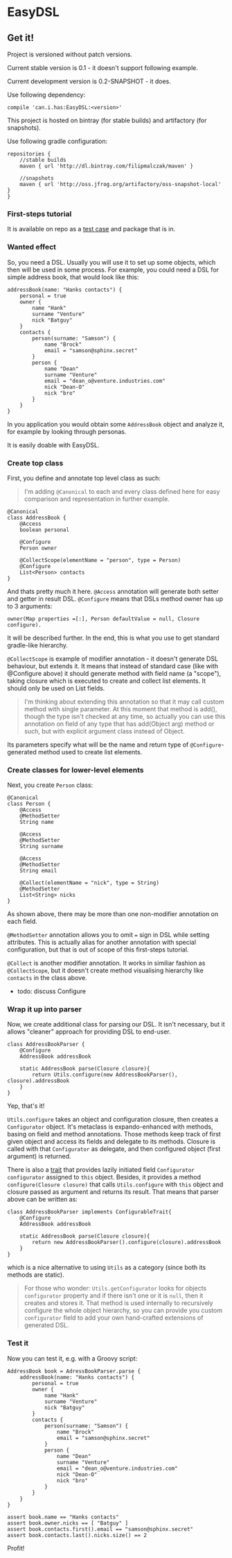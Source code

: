 # EasyDSL

## Get it!

Project is versioned without patch versions.
 
Current stable version is 0.1 - it doesn't support following example.

Current development version is 0.2-SNAPSHOT - it does.

Use following dependency:

    compile 'can.i.has:EasyDSL:<version>'

This project is hosted on bintray (for stable builds) and artifactory (for snapshots).

Use following gradle configuration:

    repositories {
        //stable builds
        maven { url 'http://dl.bintray.com/filipmalczak/maven' }
        
        //snapshots
        maven { url 'http://oss.jfrog.org/artifactory/oss-snapshot-local' }
    }

### First-steps tutorial

It is available on repo as a [test case](src/test/groovy/can/i/has/easy_dsl/addressBook/Example.groovy) and package 
that is in.

### Wanted effect

So, you need a DSL.
Usually you will use it to set up some objects, which then will be used in some process.
For example, you could need a DSL for simple address book, that would look like this:

    addressBook(name: "Hanks contacts") {
        personal = true
        owner {
            name "Hank"
            surname "Venture"
            nick "Batguy"
        }
        contacts {
            person(surname: "Samson") {
                name "Brock"
                email = "samson@sphinx.secret"
            }
            person {
                name "Dean"
                surname "Venture"
                email = "dean_o@venture.industries.com"
                nick "Dean-O"
                nick "bro"
            }
        }
    }

In you application you would obtain some `AddressBook` object and analyze it, for example by looking through personas.

It is easily doable with EasyDSL.

### Create top class

First, you define and annotate top level class as such:

> I'm adding `@Canonical` to each and every class defined here for easy comparison and representation in further example.

    @Canonical
    class AddressBook {
        @Access
        boolean personal
        
        @Configure
        Person owner
    
        @CollectScope(elementName = "person", type = Person)
        @Configure
        List<Person> contacts
    }

And thats pretty much it here. 
`@Access` annotation will generate both setter and getter in result DSL.
`@Configure` means that DSLs method owner has up to 3 arguments:
 
    owner(Map properties =[:], Person defaultValue = null, Closure configure).

It will be described further. In the end, this is what you use to get standard gradle-like hierarchy.
 
`@CollectScope` is example of modifier annotation - it doesn't generate DSL behaviour, but extends it.
It means that instead of standard case (like with @Configure above) it should generate method with field name 
(a "scope"), taking closure which is executed to create and collect list elements.
It should only be used on List fields. 

> I'm thinking about extending this annotation so that it may call custom method with single parameter.
> At this moment that method is add(), though the type isn't checked at any time, so actually
> you can use this annotation on field of any type that has add(Object arg) method or such, but with
> explicit argument class instead of Object.

Its parameters specify what will be the name and return type of `@Configure`-generated method used to create list elements.

### Create classes for lower-level elements

Next, you create `Person` class:

    @Canonical
    class Person {
        @Access
        @MethodSetter
        String name

        @Access
        @MethodSetter
        String surname

        @Access
        @MethodSetter
        String email

        @Collect(elementName = "nick", type = String)
        @MethodSetter
        List<String> nicks
    }

As shown above, there may be more than one non-modifier annotation on each field.

`@MethodSetter` annotation allows you to omit `=` sign in DSL while setting attributes.
This is actually alias for another annotation with special configuration, but that is out of scope of 
this first-steps tutorial.

`@Collect` is another modifier annotation.
It works in similiar fashion as `@CollectScope`, but it doesn't create method visualising hierarchy like `contacts` in 
the class above.

* todo: discuss Configure
 
### Wrap it up into parser

Now, we create additional class for parsing our DSL. 
It isn't necessary, but it allows "cleaner" approach for providing DSL to end-user.
  
    class AddressBookParser {
        @Configure
        AddressBook addressBook
        
        static AddressBook parse(Closure closure){
            return Utils.configure(new AddressBookParser(), closure).addressBook
        }
    }
    
Yep, that's it!

`Utils.configure` takes an object and configuration closure, then creates a `Configurator` object.
It's metaclass is expando-enhanced with methods, basing on field and method annotations.
Those methods keep track of first given object and access its fields and delegate to its methods.
Closure is called with that `Configurator` as delegate, and then configured object (first argument) is returned.

There is also a [trait](src/main/groovy/can/i/has/easy_dsl/ConfigurableTrait.groovy) that provides
lazily initiated field `Configurator configurator` assigned to `this` object.
Besides, it provides a method `configure(Closure closure)` that calls `Utils.configure` with `this` object
and closure passed as argument and returns its result. That means that parser above can be written as:
 
    class AddressBookParser implements ConfigurableTrait{
        @Configure
        AddressBook addressBook
        
        static AddressBook parse(Closure closure){
            return new AddressBookParser().configure(closure).addressBook
        }
    } 

which is a nice alternative to using `Utils` as a category (since both its methods are static).

> For those who wonder: 
> `Utils.getConfigurator` looks for objects `configurator` property and if there isn't one or it is `null`, then it 
> creates and stores it. 
> That method is used internally to recursively configure the whole object hierarchy, so you can provide you custom
> `configurator` field to add your own hand-crafted extensions of generated DSL. 


### Test it

Now you can test it, e.g. with a Groovy script:

    AddressBook book = AdressBookParser.parse {
        addressBook(name: "Hanks contacts") {
            personal = true
            owner {
                name "Hank"
                surname "Venture"
                nick "Batguy"
            }
            contacts {
                person(surname: "Samson") {
                    name "Brock"
                    email = "samson@sphinx.secret"
                }
                person {
                    name "Dean"
                    surname "Venture"
                    email = "dean_o@venture.industries.com"
                    nick "Dean-O"
                    nick "bro"
                }
            }
        }
    }
     
    assert book.name == "Hanks contacts"
    assert book.owner.nicks == [ "Batguy" ]
    assert book.contacts.first().email == "samson@sphinx.secret"
    assert book.contacts.last().nicks.size() == 2
    
Profit!